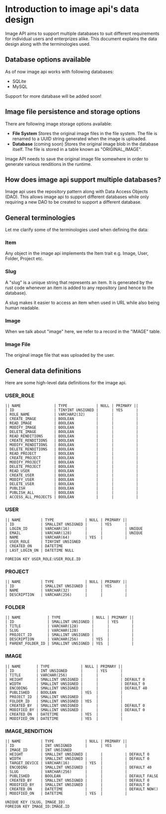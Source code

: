 # Introduction to image api's data design
Image API aims to support multiple databases to suit different requirements for
individual users and enterprizes alike. This document explains the data design
along with the terminologies used.

## Database options available
As of now image api works with following databases:
- SQLite
- MySQL

Support for more database will be added soon!

## Image file persistence and storage options
There are following image storage options available:
- **File System**
  Stores the original image files in the file system. The file is renamed to a
  UUID string generated when the image is uploaded.
- **Database** (coming soon)
  Stores the original image blob in the database itself. The file is stored in
  a table known as "ORIGINAL_IMAGE".

Image API needs to save the original image file somewhere in order to generate
various renditions in the runtime.

## How does image api support multiple databases?
Image api uses the repository pattern along with Data Access Objects (DAO).
This allows image api to support different databases while only requiring a new
DAO to be created to support a different database.

## General terminologies
Let me clarify some of the terminologies used when defining the data:

### Item
Any object in the image api implements the Item trait e.g. Image, User, Folder,
Project etc.

### Slug
A "slug" is a unique string that represents an item. It is generated by the
rust code whenever an item is added to any repository (and hence to the
database).

A slug makes it easier to access an item when used in URL while also being
human readable.

### Image
When we talk about "image" here, we refer to a record in the "IMAGE" table.

### Image File
The original image file that was uploaded by the user.


## General data definitions
Here are some high-level data definitions for the image api.

### USER_ROLE
    || NAME               | TYPE             | NULL | PRIMARY ||
    | ID                  | TINYINT UNSIGNED |      | YES      |
    | ROLE_NAME           | VARCHAR2(32)     |      |          |
    | CREATE_IMAGE        | BOOLEAN          |      |          |
    | READ_IMAGE          | BOOLEAN          |      |          |
    | MODIFY_IMAGE        | BOOLEAN          |      |          |
    | DELETE_IMAGE        | BOOLEAN          |      |          |
    | READ_RENDITIONS     | BOOLEAN          |      |          |
    | CREATE_RENDITIONS   | BOOLEAN          |      |          |
    | MODIFY_RENDITIONS   | BOOLEAN          |      |          |
    | DELETE_RENDITIONS   | BOOLEAN          |      |          |
    | READ_PROJECT        | BOOLEAN          |      |          |
    | CREATE_PROJECT      | BOOLEAN          |      |          |
    | MODIFY_PROJECT      | BOOLEAN          |      |          |
    | DELETE_PROJECT      | BOOLEAN          |      |          |
    | READ_USER           | BOOLEAN          |      |          |
    | CREATE_USER         | BOOLEAN          |      |          |
    | MODIFY_USER         | BOOLEAN          |      |          |
    | DELETE_USER         | BOOLEAN          |      |          |
    | PUBLISH             | BOOLEAN          |      |          |
    | PUBLISH_ALL         | BOOLEAN          |      |          |
    | ACCESS_ALL_PROJECTS | BOOLEAN          |      |          |


### USER
    || NAME         | TYPE              | NULL | PRIMARY ||
    | ID            | SMALLINT UNSIGNED |      | YES      |
    | LOGIN_ID      | VARCHAR(16)       |      |          | UNIQUE
    | EMAIL         | VARCHAR(128)      |      |          | UNIQUE
    | NAME          | VARCHAR(64)       | YES  |          |
    | USER_ROLE     | TINYINT UNSIGNED
    | CREATED_ON    | DATETIME
    | LAST_LOGIN_ON | DATETIME NULL
    
    FOREIGN KEY USER_ROLE:USER_ROLE.ID

### PROJECT
    || NAME         | TYPE              | NULL | PRIMARY ||
    | ID            | SMALLINT UNSIGNED |      | YES      |
    | NAME          | VARCHAR(32)       |      |          |
    | DESCRIPTION   | VARCHAR(256)      |      |          |

### FOLDER
    || NAME            | TYPE              | NULL | PRIMARY ||
    | ID               | SMALLINT UNSIGNED |      | YES      |
    | TITLE            | VARCHAR(128)      |      |          |
    | SLUG             | VARCHAR(128)      |      |          |
    | PROJECT_ID       | SMALLINT UNSIGNED |      |          |
    | DESCRIPTION      | VARCHAR(256)      | YES  |          |
    | PARENT_FOLDER_ID | SMALLINT UNSIGNED | YES  |          |

### IMAGE
    || NAME       | TYPE              | NULL | PRIMARY ||
    | ID          | INT UNSIGNED      |      | YES      |
    | TITLE       | VARCHAR(256)      |      |          |
    | HEIGHT      | SMALLINT UNSIGNED |      |          | DEFAULT 0
    | WIDTH       | SMALLINT UNSIGNED |      |          | DEFAULT 0
    | ENCODING    | SMALLINT UNSIGNED |      |          | DEFAULT 40
    | PUBLISHED   | BOOLEAN           | YES  |          |
    | PROJECT_ID  | SMALLINT UNSIGNED |      |          |
    | FOLDER_ID   | SMALLINT UNSIGNED | YES  |          |
    | CREATED_BY  | SMALLINT UNSIGNED |      |          | DEFAULT 0
    | MODIFIED_BY | SMALLINT UNSIGNED |      |          | DEFAULT 0
    | CREATED_ON  | DATETIME          | YES  |          |
    | MODIFIED_ON | DATETIME          | YES  |          | 

### IMAGE_RENDITION
    || NAME         | TYPE              | NULL | PRIMARY ||
    | ID            | INT UNSIGNED      |      | YES      |
    | IMAGE_ID      | INT UNSIGNED
    | HEIGHT        | SMALLINT UNSIGNED |      |          | DEFAULT 0
    | WIDTH         | SMALLINT UNSIGNED |      |          | DEFAULT 0
    | TARGET_DEVICE | VARCHAR(16)       | YES  |          |
    | ENCODING      | SMALLINT UNSIGNED |      |          | DEFAULT 40
    | SLUG          | VARCHAR(256)      |      |          |
    | PUBLISHED     | BOOLEAN           |      |          | DEFAULT FALSE
    | CREATED_BY    | SMALLINT UNSIGNED |      |          | DEFAULT 0
    | MODIFIED_BY   | SMALLINT UNSIGNED |      |          | DEFAULT 0
    | CREATED_ON    | DATETIME          |      |          | DEFAULT NOW()
    | MODIFIED_ON   | DATETIME          | YES  |          | 

    UNIQUE KEY (SLUG, IMAGE_ID)
    FOREIGN KEY IMAGE_ID:IMAGE.ID

